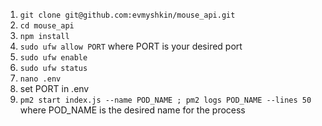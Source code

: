 1. `git clone git@github.com:evmyshkin/mouse_api.git`
2. `cd mouse_api`
3. `npm install`
7. `sudo ufw allow PORT` where PORT is your desired port
8. `sudo ufw enable`
9. `sudo ufw status`
10. `nano .env`
11. set PORT in .env
12. `pm2 start index.js --name POD_NAME ; pm2 logs POD_NAME --lines 50` where POD_NAME is the desired name for the process
